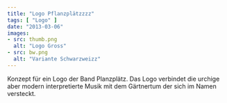 ```yaml
---
title: "Logo Pflanzplätzzzz"
tags: [ "Logo" ]
date: "2013-03-06"
images:
- src: thumb.png
  alt: "Logo Gross"
- src: bw.png
  alt: "Variante Schwarzweizz"
---
```


Konzept für ein Logo der Band Planzplätz. Das Logo verbindet die urchige aber modern interpretierte
Musik mit dem Gärtnertum der sich im Namen versteckt.
